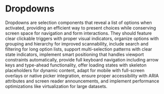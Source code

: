 # Dropdowns

Dropdowns are selection components that reveal a list of options when activated, providing an efficient way to present choices while conserving screen space for navigation and form interactions. They should feature clear clickable triggers with proper visual indicators, organize options with grouping and hierarchy for improved scannability, include search and filtering for long option lists, support multi-selection patterns with clear state indicators, implement smart positioning that handles viewport constraints automatically, provide full keyboard navigation including arrow keys and type-ahead functionality, offer loading states with skeleton placeholders for dynamic content, adapt for mobile with full-screen overlays or native picker integration, ensure proper accessibility with ARIA attributes and screen reader announcements, and implement performance optimizations like virtualization for large datasets.